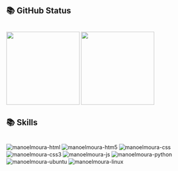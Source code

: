  ## 📚 GitHub Status
<!-- [![GitHub Streak](https://github-readme-streak-stats.herokuapp.com?user=manoelmour&theme=soft-green&hide_border=true&card_width=100)](https://git.io/streak-stats) ![Anurag's GitHub stats](https://github-readme-stats.vercel.app/api?username=manoelmoura&show_icons=true&hide_border=true&card_width=100&title_color=A7F5AA&icon_color=4CAF50&text_color=A7F5AA&bg_color=222428)
-->
<div style="display: inline_block"><br>
  <img height=192 src="https://github-readme-stats.vercel.app/api?username=manoelmoura&show_icons=true&hide_border=true&card_width=100&title_color=A7F5AA&icon_color=4CAF50&text_color=A7F5AA&bg_color=222428" />
  <img height=192  src="https://github-readme-stats.vercel.app/api/top-langs/?username=manoelmoura&layout=compact&theme=shadow_green&hide_border=true&title_color=A7F5AA&icon_color=4CAF50&text_color=A7F5AA&bg_color=222428" />
</div> 
   
## 📚 Skills
<div style="display: inline_block"><br>
  <img align="center" alt="manoelmoura-html"  src="https://img.shields.io/badge/HTML-239120?style=for-the-badge&logo=html5&logoColor=white">
  <img align="center" alt="manoelmoura-htm5"  src="https://img.shields.io/badge/HTML5-E34F26?style=for-the-badge&logo=html5&logoColor=white">
  <img align="center" alt="manoelmoura-css"  src="https://img.shields.io/badge/CSS-239120?&style=for-the-badge&logo=css3&logoColor=white">
  <img align="center" alt="manoelmoura-css3"  src="https://img.shields.io/badge/CSS3-1572B6?style=for-the-badge&logo=css3&logoColor=white">
  <img align="center" alt="manoelmoura-js"  src="https://img.shields.io/badge/JavaScript-F7DF1E?style=for-the-badge&logo=javascript&logoColor=black">
  <img align="center" alt="manoelmoura-python"  src="https://img.shields.io/badge/Python-14354C?style=for-the-badge&logo=python&logoColor=white">
  <img align="center" alt="manoelmoura-ubuntu"  src="https://img.shields.io/badge/Ubuntu-E95420?style=for-the-badge&logo=ubuntu&logoColor=white">
  <img align="center" alt="manoelmoura-linux"  src="https://img.shields.io/badge/Linux-FCC624?style=for-the-badge&logo=linux&logoColor=black">

</div>
